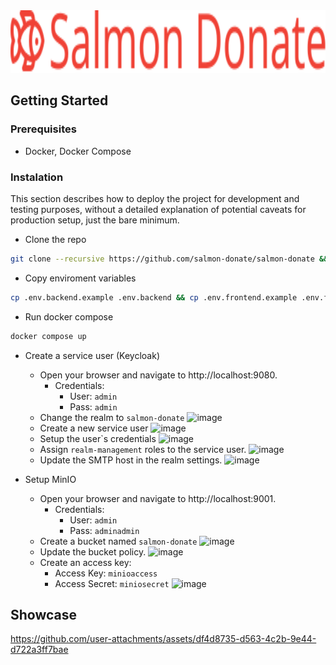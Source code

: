 <div align="center">
  <a href="https://salmondonate.com">
    <img src="https://raw.githubusercontent.com/salmon-donate/.github/refs/heads/main/salmon-donate-logo-with-name.svg" alt="Logo" width="600" height="100">
  </a>
</div>

## Getting Started

### Prerequisites
- Docker, Docker Compose

### Instalation
This section describes how to deploy the project for development and testing purposes, without a detailed explanation of potential caveats for production setup, just the bare minimum.

- Clone the repo
```sh
git clone --recursive https://github.com/salmon-donate/salmon-donate && cd salmon-donate
```

- Copy enviroment variables
```sh
cp .env.backend.example .env.backend && cp .env.frontend.example .env.frontend
```

- Run docker compose 
```sh
docker compose up
```

- Create a service user (Keycloak)
  - Open your browser and navigate to http://localhost:9080.
    - Credentials: 
      - User: `admin`
      - Pass: `admin`
  - Change the realm to `salmon-donate`
    ![image](https://github.com/user-attachments/assets/e22fb4af-f80a-4294-8b39-8df459b66251)
  - Create a new service user
    ![image](https://github.com/user-attachments/assets/96747711-7666-4d8d-b7db-c484a9b9fd99)
  - Setup the user`s credentials
    ![image](https://github.com/user-attachments/assets/54db9bf6-78c3-4fa9-83eb-cbd81b81e50f)
  - Assign `realm-management` roles to the service user.
    ![image](https://github.com/user-attachments/assets/c732b4c0-dae6-4fbf-a91a-60967640ce25)
  - Update the SMTP host in the realm settings.
    ![image](https://github.com/user-attachments/assets/6b29f343-9a4d-453a-9b56-0a03cec0b169)


- Setup MinIO
  - Open your browser and navigate to http://localhost:9001.
    - Credentials:
      - User: `admin`
      - Pass: `adminadmin`
  - Create a bucket named `salmon-donate`
    ![image](https://github.com/user-attachments/assets/379e506e-4355-4aab-9b34-ca95dd1a917b)
  - Update the bucket policy.
    ![image](https://github.com/user-attachments/assets/573b5fe0-ce03-4367-bdb1-5cd97a2f288b)
  - Create an access key:
    - Access Key: `minioaccess`
    - Access Secret: `miniosecret`
    ![image](https://github.com/user-attachments/assets/e8637539-9d3d-49ff-9336-e31a67826daf)

## Showcase
https://github.com/user-attachments/assets/df4d8735-d563-4c2b-9e44-d722a3ff7bae



